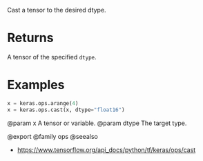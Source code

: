 Cast a tensor to the desired dtype.

# Returns
A tensor of the specified `dtype`.

# Examples
```python
x = keras.ops.arange(4)
x = keras.ops.cast(x, dtype="float16")
```

@param x A tensor or variable.
@param dtype The target type.

@export
@family ops
@seealso
+ <https://www.tensorflow.org/api_docs/python/tf/keras/ops/cast>
